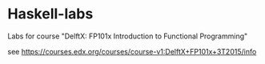 # Haskell-labs
Labs for course "DelftX: FP101x Introduction to Functional Programming"

see https://courses.edx.org/courses/course-v1:DelftX+FP101x+3T2015/info
